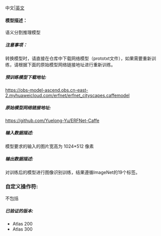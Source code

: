 中文|[英文](README_en.md)
#### 模型描述：

语义分割推理模型

##### 注意事项：
转换模型时，请直接在仓库中下载网络模型（prototxt文件），如果需要重新训练，请根据下面的原始模型网络链接地址进行重新训练。

##### 预训练模型下载地址:
https://obs-model-ascend.obs.cn-east-2.myhuaweicloud.com/erfnet/erfnet_cityscapes.caffemodel

##### 原始模型网络链接地址:
https://github.com/Yuelong-Yu/ERFNet-Caffe

##### 输入数据描述:

模型要求的输入的图片宽高为 1024*512 像素

##### 输出数据描述:

对训练后的模型进行图像识别训练，结果遵循ImageNet的19个标签。
### 自定义操作符:
不包括

##### 已验证的版本:
- Atlas 200
- Atlas 300
